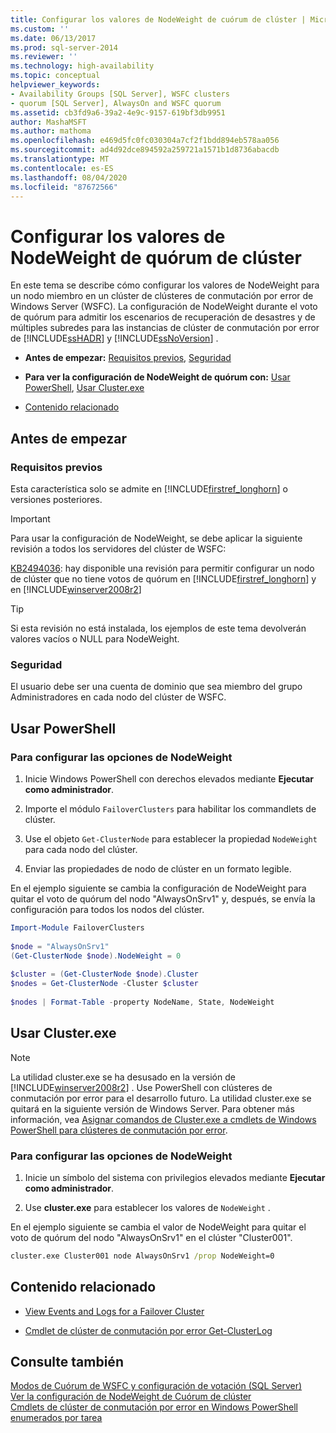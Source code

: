 ```yaml
---
title: Configurar los valores de NodeWeight de cuórum de clúster | Microsoft Docs
ms.custom: ''
ms.date: 06/13/2017
ms.prod: sql-server-2014
ms.reviewer: ''
ms.technology: high-availability
ms.topic: conceptual
helpviewer_keywords:
- Availability Groups [SQL Server], WSFC clusters
- quorum [SQL Server], AlwaysOn and WSFC quorum
ms.assetid: cb3fd9a6-39a2-4e9c-9157-619bf3db9951
author: MashaMSFT
ms.author: mathoma
ms.openlocfilehash: e469d5fc0fc030304a7cf2f1bdd894eb578aa056
ms.sourcegitcommit: ad4d92dce894592a259721a1571b1d8736abacdb
ms.translationtype: MT
ms.contentlocale: es-ES
ms.lasthandoff: 08/04/2020
ms.locfileid: "87672566"
---
```

# <a name="configure-cluster-quorum-nodeweight-settings"></a>Configurar los valores de NodeWeight de quórum de clúster
  En este tema se describe cómo configurar los valores de NodeWeight para un nodo miembro en un clúster de clústeres de conmutación por error de Windows Server (WSFC). La configuración de NodeWeight durante el voto de quórum para admitir los escenarios de recuperación de desastres y de múltiples subredes para las instancias de clúster de conmutación por error de [!INCLUDE[ssHADR](../../../includes/sshadr-md.md)] y [!INCLUDE[ssNoVersion](../../../includes/ssnoversion-md.md)] .  
  
-   **Antes de empezar:**  [Requisitos previos](#Prerequisites), [Seguridad](#Security)  
  
-   **Para ver la configuración de NodeWeight de quórum con:** [Usar PowerShell](#PowerShellProcedure), [Usar Cluster.exe](#CommandPromptProcedure)  
  
-   [Contenido relacionado](#RelatedContent)  
  
##  <a name="before-you-start"></a><a name="BeforeYouBegin"></a> Antes de empezar  
  
###  <a name="prerequisites"></a><a name="Prerequisites"></a> Requisitos previos  
 Esta característica solo se admite en [!INCLUDE[firstref_longhorn](../../../includes/firstref-longhorn-md.md)] o versiones posteriores.  
  
> [!IMPORTANT]  
>  Para usar la configuración de NodeWeight, se debe aplicar la siguiente revisión a todos los servidores del clúster de WSFC:  
>   
>  [KB2494036](https://support.microsoft.com/kb/2494036): hay disponible una revisión para permitir configurar un nodo de clúster que no tiene votos de quórum en [!INCLUDE[firstref_longhorn](../../../includes/firstref-longhorn-md.md)] y en [!INCLUDE[winserver2008r2](../../../includes/winserver2008r2-md.md)]  
  
> [!TIP]  
>  Si esta revisión no está instalada, los ejemplos de este tema devolverán valores vacíos o NULL para NodeWeight.  
  
###  <a name="security"></a><a name="Security"></a> Seguridad  
 El usuario debe ser una cuenta de dominio que sea miembro del grupo Administradores en cada nodo del clúster de WSFC.  
  
##  <a name="using-powershell"></a><a name="PowerShellProcedure"></a> Usar PowerShell  
  
### <a name="to-configure-nodeweight-settings"></a>Para configurar las opciones de NodeWeight
  
1.  Inicie Windows PowerShell con derechos elevados mediante **Ejecutar como administrador**.  
  
2.  Importe el módulo `FailoverClusters` para habilitar los commandlets de clúster.  
  
3.  Use el objeto `Get-ClusterNode` para establecer la propiedad `NodeWeight` para cada nodo del clúster.  
  
4.  Enviar las propiedades de nodo de clúster en un formato legible.  
  
 En el ejemplo siguiente se cambia la configuración de NodeWeight para quitar el voto de quórum del nodo "AlwaysOnSrv1" y, después, se envía la configuración para todos los nodos del clúster.
  
```powershell  
Import-Module FailoverClusters  
  
$node = "AlwaysOnSrv1"  
(Get-ClusterNode $node).NodeWeight = 0  
  
$cluster = (Get-ClusterNode $node).Cluster  
$nodes = Get-ClusterNode -Cluster $cluster  
  
$nodes | Format-Table -property NodeName, State, NodeWeight  
```  
  
##  <a name="using-clusterexe"></a><a name="CommandPromptProcedure"></a> Usar Cluster.exe  
  
> [!NOTE]  
>  La utilidad cluster.exe se ha desusado en la versión de [!INCLUDE[winserver2008r2](../../../includes/winserver2008r2-md.md)] .  Use PowerShell con clústeres de conmutación por error para el desarrollo futuro.  La utilidad cluster.exe se quitará en la siguiente versión de Windows Server. Para obtener más información, vea [Asignar comandos de Cluster.exe a cmdlets de Windows PowerShell para clústeres de conmutación por error](https://technet.microsoft.com/library/ee619744\(WS.10\).aspx).  
  
### <a name="to-configure-nodeweight-settings"></a>Para configurar las opciones de NodeWeight
  
1.  Inicie un símbolo del sistema con privilegios elevados mediante **Ejecutar como administrador**.  
  
2.  Use **cluster.exe** para establecer los valores de `NodeWeight` .  

 En el ejemplo siguiente se cambia el valor de NodeWeight para quitar el voto de quórum del nodo "AlwaysOnSrv1" en el clúster "Cluster001".  
  
```cmd
cluster.exe Cluster001 node AlwaysOnSrv1 /prop NodeWeight=0  
```  
  
##  <a name="related-content"></a><a name="RelatedContent"></a> Contenido relacionado  
  
-   [View Events and Logs for a Failover Cluster](https://technet.microsoft.com/library/cc772342\(WS.10\).aspx)  
  
-   [Cmdlet de clúster de conmutación por error Get-ClusterLog](https://technet.microsoft.com/library/ee461045.aspx)  
  
## <a name="see-also"></a>Consulte también  
 [Modos de Cuórum de WSFC y configuración de votación &#40;SQL Server&#41;](wsfc-quorum-modes-and-voting-configuration-sql-server.md)   
 [Ver la configuración de NodeWeight de Cuórum de clúster](view-cluster-quorum-nodeweight-settings.md)   
 [Cmdlets de clúster de conmutación por error en Windows PowerShell enumerados por tarea](https://technet.microsoft.com/library/ee619761\(WS.10\).aspx)  
